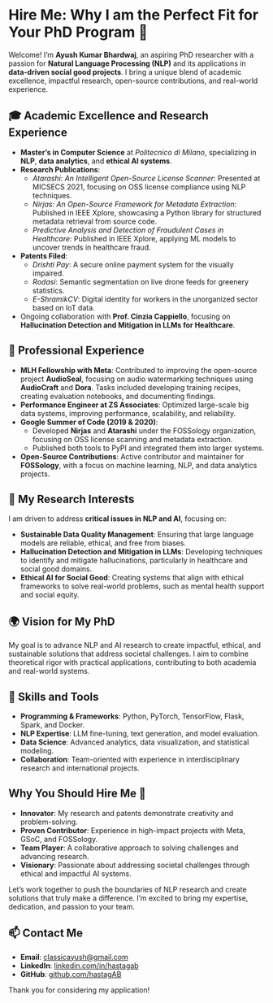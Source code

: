 # Hire Me: Why I am the Perfect Fit for Your PhD Program 🚀

Welcome! I’m **Ayush Kumar Bhardwaj**, an aspiring PhD researcher with a passion for **Natural Language Processing (NLP)** and its applications in **data-driven social good projects**. I bring a unique blend of academic excellence, impactful research, open-source contributions, and real-world experience.

## 🎓 Academic Excellence and Research Experience

- **Master’s in Computer Science** at *Politecnico di Milano*, specializing in **NLP**, **data analytics**, and **ethical AI systems**.
- **Research Publications**:
  - *Atarashi: An Intelligent Open-Source License Scanner*: Presented at MICSECS 2021, focusing on OSS license compliance using NLP techniques.
  - *Nirjas: An Open-Source Framework for Metadata Extraction*: Published in IEEE Xplore, showcasing a Python library for structured metadata retrieval from source code.
  - *Predictive Analysis and Detection of Fraudulent Cases in Healthcare*: Published in IEEE Xplore, applying ML models to uncover trends in healthcare fraud.
- **Patents Filed**:
  - *Drishti Pay*: A secure online payment system for the visually impaired.
  - *Rodasi*: Semantic segmentation on live drone feeds for greenery statistics.
  - *E-ShramikCV*: Digital identity for workers in the unorganized sector based on IoT data.
- Ongoing collaboration with **Prof. Cinzia Cappiello**, focusing on **Hallucination Detection and Mitigation in LLMs for Healthcare**.

## 💼 Professional Experience

- **MLH Fellowship with Meta**: Contributed to improving the open-source project **AudioSeal**, focusing on audio watermarking techniques using **AudioCraft** and **Dora**. Tasks included developing training recipes, creating evaluation notebooks, and documenting findings.
- **Performance Engineer at ZS Associates**: Optimized large-scale big data systems, improving performance, scalability, and reliability.
- **Google Summer of Code (2019 & 2020)**:
  - Developed **Nirjas** and **Atarashi** under the FOSSology organization, focusing on OSS license scanning and metadata extraction.
  - Published both tools to PyPI and integrated them into larger systems.
- **Open-Source Contributions**: Active contributor and maintainer for **FOSSology**, with a focus on machine learning, NLP, and data analytics projects.

## 🔬 My Research Interests

I am driven to address **critical issues in NLP and AI**, focusing on:

- **Sustainable Data Quality Management**: Ensuring that large language models are reliable, ethical, and free from biases.
- **Hallucination Detection and Mitigation in LLMs**: Developing techniques to identify and mitigate hallucinations, particularly in healthcare and social good domains.
- **Ethical AI for Social Good**: Creating systems that align with ethical frameworks to solve real-world problems, such as mental health support and social equity.

## 🌍 Vision for My PhD

My goal is to advance NLP and AI research to create impactful, ethical, and sustainable solutions that address societal challenges. I aim to combine theoretical rigor with practical applications, contributing to both academia and real-world systems.

## 🔧 Skills and Tools

- **Programming & Frameworks**: Python, PyTorch, TensorFlow, Flask, Spark, and Docker.
- **NLP Expertise**: LLM fine-tuning, text generation, and model evaluation.
- **Data Science**: Advanced analytics, data visualization, and statistical modeling.
- **Collaboration**: Team-oriented with experience in interdisciplinary research and international projects.

## Why You Should Hire Me 🤝

- **Innovator**: My research and patents demonstrate creativity and problem-solving.
- **Proven Contributor**: Experience in high-impact projects with Meta, GSoC, and FOSSology.
- **Team Player**: A collaborative approach to solving challenges and advancing research.
- **Visionary**: Passionate about addressing societal challenges through ethical and impactful AI systems.

Let’s work together to push the boundaries of NLP research and create solutions that truly make a difference. I’m excited to bring my expertise, dedication, and passion to your team.

## 📫 Contact Me

- **Email**: [classicayush@gmail.com](mailto:classicayush@gmail.com)
- **LinkedIn**: [linkedin.com/in/hastagab](https://linkedin.com/in/hastagab)
- **GitHub**: [github.com/hastagAB](https://github.com/hastagAB)

Thank you for considering my application!
